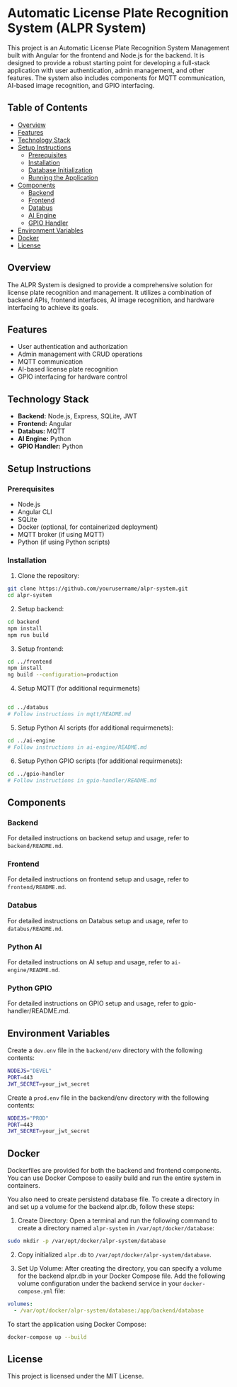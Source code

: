 # Automatic License Plate Recognition System (ALPR System)

This project is an Automatic License Plate Recognition System Management built with Angular for the frontend and Node.js for the backend. It is designed to provide a robust starting point for developing a full-stack application with user authentication, admin management, and other features. The system also includes components for MQTT communication, AI-based image recognition, and GPIO interfacing.

## Table of Contents

- [Overview](#overview)
- [Features](#features)
- [Technology Stack](#technology-stack)
- [Setup Instructions](#setup-instructions)
  - [Prerequisites](#prerequisites)
  - [Installation](#installation)
  - [Database Initialization](#database-initialization)
  - [Running the Application](#running-the-application)
- [Components](#components)
  - [Backend](#backend)
  - [Frontend](#frontend)
  - [Databus](#databus)
  - [AI Engine](#ai-engine)
  - [GPIO Handler](#gpio-handler)
- [Environment Variables](#environment-variables)
- [Docker](#docker)
- [License](#license)

## Overview

The ALPR System is designed to provide a comprehensive solution for license plate recognition and management. It utilizes a combination of backend APIs, frontend interfaces, AI image recognition, and hardware interfacing to achieve its goals.

## Features <a id='features'></a>

- User authentication and authorization
- Admin management with CRUD operations
- MQTT communication
- AI-based license plate recognition
- GPIO interfacing for hardware control

## Technology Stack <a id='technology-stack'></a>

- **Backend:** Node.js, Express, SQLite, JWT
- **Frontend:** Angular
- **Databus:** MQTT
- **AI Engine:** Python
- **GPIO Handler:** Python

## Setup Instructions <a id='setup-instructions'></a>

### Prerequisites

- Node.js
- Angular CLI
- SQLite
- Docker (optional, for containerized deployment)
- MQTT broker (if using MQTT)
- Python (if using Python scripts)

### Installation <a id='installation'></a>

1. Clone the repository:

```bash
git clone https://github.com/yourusername/alpr-system.git
cd alpr-system
```

2. Setup backend:

```bash
cd backend
npm install
npm run build
```

3. Setup frontend:

```bash
cd ../frontend
npm install
ng build --configuration=production
```

4. Setup MQTT (for additional requirmenets)
```bash

cd ../databus
# Follow instructions in mqtt/README.md
```

5. Setup Python AI scripts (for additional requirmenets):

```bash
cd ../ai-engine
# Follow instructions in ai-engine/README.md
```

6. Setup Python GPIO scripts (for additional requirmenets):

```bash
cd ../gpio-handler
# Follow instructions in gpio-handler/README.md
```

## Components <a id='components'></a>

### Backend <a id='backend'></a>
For detailed instructions on backend setup and usage, refer to `backend/README.md`.

### Frontend <a id='frontend'></a>
For detailed instructions on frontend setup and usage, refer to `frontend/README.md`.

### Databus <a id='databus'></a>
For detailed instructions on Databus setup and usage, refer to `databus/README.md`.

### Python AI <a id='ai-engine'></a>
For detailed instructions on AI setup and usage, refer to `ai-engine/README.md`.

### Python GPIO <a id='gpio-handler'></a>
For detailed instructions on GPIO setup and usage, refer to gpio-handler/README.md.

## Environment Variables <a id='environment-variables'></a>

Create a `dev.env` file in the `backend/env` directory with the following contents:

```bash
NODEJS="DEVEL"
PORT=443
JWT_SECRET=your_jwt_secret
```

Create a `prod.env` file in the backend/env directory with the following contents:

```bash
NODEJS="PROD"
PORT=443
JWT_SECRET=your_jwt_secret
```

## Docker <a id='docker'></a>
Dockerfiles are provided for both the backend and frontend components. You can use Docker Compose to easily build and run the entire system in containers.

You also need to create persistend database file. To create a directory in and set up a volume for the backend alpr.db, follow these steps:

1. Create Directory: Open a terminal and run the following command to create a directory named `alpr-system` in `/var/opt/docker/database`:
```bash
sudo mkdir -p /var/opt/docker/alpr-system/database
```
2. Copy initialized `alpr.db` to `/var/opt/docker/alpr-system/database`.

3. Set Up Volume: After creating the directory, you can specify a volume for the backend alpr.db in your Docker Compose file. Add the following volume configuration under the backend service in your `docker-compose.yml` file:
```yaml
volumes:
  - /var/opt/docker/alpr-system/database:/app/backend/database
```


To start the application using Docker Compose:

```bash
docker-compose up --build
```
## License <a id='license'></a>

This project is licensed under the MIT License.

